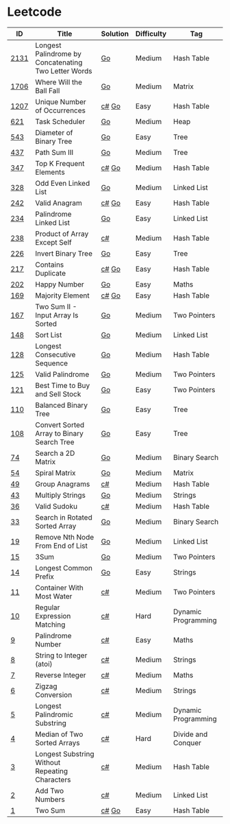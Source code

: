# Leetcode

| ID                                                                                          | Title                                                | Solution                                          | Difficulty | Tag                 |
| ------------------------------------------------------------------------------------------- | ---------------------------------------------------- | ------------------------------------------------- | ---------- | ------------------- |
| [2131](https://leetcode.com/problems/longest-palindrome-by-concatenating-two-letter-words/) | Longest Palindrome by Concatenating Two Letter Words | [Go](Solutions/_2131.go)                          | Medium     | Hash Table          |
| [1706](https://leetcode.com/problems/where-will-the-ball-fall/)                             | Where Will the Ball Fall                             | [Go](Solutions/_1706.go)                          | Medium     | Matrix              |
| [1207](https://leetcode.com/problems/unique-number-of-occurrences/)                         | Unique Number of Occurrences                         | [c#](Solutions/_1207.cs) [Go](Solutions/_1207.go) | Easy       | Hash Table          |
| [621](https://leetcode.com/problems/task-scheduler/)                                        | Task Scheduler                                       | [Go](Solutions/_621.go)                           | Medium     | Heap                |
| [543](https://leetcode.com/problems/diameter-of-binary-tree/)                               | Diameter of Binary Tree                              | [Go](Solutions/_543.go)                           | Easy       | Tree                |
| [437](https://leetcode.com/problems/path-sum-iii/)                                          | Path Sum III                                         | [Go](Solutions/_437.go)                           | Medium     | Tree                |
| [347](https://leetcode.com/problems/top-k-frequent-elements/)                               | Top K Frequent Elements                              | [c#](Solutions/_347.cs) [Go](Solutions/_347.go)   | Medium     | Hash Table          |
| [328](https://leetcode.com/problems/odd-even-linked-list/)                                  | Odd Even Linked List                                 | [Go](Solutions/_328.go)                           | Medium     | Linked List         |
| [242](https://leetcode.com/problems/valid-anagram/)                                         | Valid Anagram                                        | [c#](Solutions/_242.cs) [Go](Solutions/_242.go)   | Easy       | Hash Table          |
| [234](https://leetcode.com/palindrome-linked-list/)                                         | Palindrome Linked List                               | [Go](Solutions/_234.go)                           | Easy       | Linked List         |
| [238](https://leetcode.com/problems/product-of-array-except-self/)                          | Product of Array Except Self                         | [c#](Solutions/_238.cs)                           | Medium     | Hash Table          |
| [226](https://leetcode.com/problems/invert-binary-tree/)                                    | Invert Binary Tree                                   | [Go](Solutions/_226.go)                           | Easy       | Tree                |
| [217](https://leetcode.com/problems/contains-duplicate/)                                    | Contains Duplicate                                   | [c#](Solutions/_217.cs) [Go](Solutions/_217.go)   | Easy       | Hash Table          |
| [202](https://leetcode.com/problems/happy-number/)                                          | Happy Number                                         | [Go](Solutions/_202.go)                           | Easy       | Maths               |
| [169](https://leetcode.com/problems/majority-element/)                                      | Majority Element                                     | [c#](Solutions/_169.cs) [Go](Solutions/_169.go)   | Easy       | Hash Table          |
| [167](https://leetcode.com/problems/two-sum-ii-input-array-is-sorted/)                      | Two Sum II - Input Array Is Sorted                   | [Go](Solutions/_167.go)                           | Medium     | Two Pointers        |
| [148](https://leetcode.com/sort-list/)                                                      | Sort List                                            | [Go](Solutions/_148.go)                           | Medium     | Linked List         |
| [128](https://leetcode.com/problems/longest-consecutive-sequence/)                          | Longest Consecutive Sequence                         | [Go](Solutions/_128.go)                           | Medium     | Hash Table          |
| [125](https://leetcode.com/problems/valid-palindrome/)                                      | Valid Palindrome                                     | [Go](Solutions/_125.go)                           | Medium     | Two Pointers        |
| [121](https://leetcode.com/problems/best-time-to-buy-and-sell-stock/description/)           | Best Time to Buy and Sell Stock                      | [Go](Solutions/_121.go)                           | Easy       | Two Pointers        |
| [110](https://leetcode.com/problems/balanced-binary-tree/)                                  | Balanced Binary Tree                                 | [Go](Solutions/_110.go)                           | Easy       | Tree                |
| [108](https://leetcode.com/problems/convert-sorted-array-to-binary-search-tree/)            | Convert Sorted Array to Binary Search Tree           | [Go](Solutions/_108.go)                           | Easy       | Tree                |
| [74](https://leetcode.com/problems/search-a-2d-matrix/)                                     | Search a 2D Matrix                                   | [Go](Solutions/_74.go)                            | Medium     | Binary Search       |
| [54](https://leetcode.com/problems/spiral-matrix/)                                          | Spiral Matrix                                        | [Go](Solutions/_54.go)                            | Medium     | Matrix              |
| [49](https://leetcode.com/problems/group-anagrams/)                                         | Group Anagrams                                       | [c#](Solutions/_49.cs)                            | Medium     | Hash Table          |
| [43](https://leetcode.com/problems/multiply-strings/)                                       | Multiply Strings                                     | [Go](Solutions/_43.go)                            | Medium     | Strings             |
| [36](https://leetcode.com/problems/valid-sudoku/)                                           | Valid Sudoku                                         | [c#](Solutions/_36.cs)                            | Medium     | Hash Table          |
| [33](https://leetcode.com/problems/search-in-rotated-sorted-array/)                         | Search in Rotated Sorted Array                       | [Go](Solutions/_33.go)                            | Medium     | Binary Search       |
| [19](https://leetcode.com/problems/remove-nth-node-from-end-of-list/)                       | Remove Nth Node From End of List                     | [Go](Solutions/_19.go)                            | Medium     | Linked List         |
| [15](https://leetcode.com/problems/3sum/description/)                                       | 3Sum                                                 | [Go](Solutions/_15.go)                            | Medium     | Two Pointers        |
| [14](https://leetcode.com/problems/longest-common-prefix/)                                  | Longest Common Prefix                                | [Go](Solutions/_14.go)                            | Easy       | Strings             |
| [11](https://leetcode.com/problems/container-with-most-water/)                              | Container With Most Water                            | [c#](Solutions/_11.cs)                            | Medium     | Two Pointers        |
| [10](https://leetcode.com/problems/regular-expression-matching/)                            | Regular Expression Matching                          | [c#](Solutions/_10.cs)                            | Hard       | Dynamic Programming |
| [9](https://leetcode.com/problems/palindrome-number/)                                       | Palindrome Number                                    | [c#](Solutions/_9.cs)                             | Easy       | Maths               |
| [8](https://leetcode.com/problems/string-to-integer-atoi/)                                  | String to Integer (atoi)                             | [c#](Solutions/_8.cs)                             | Medium     | Strings             |
| [7](https://leetcode.com/problems/reverse-integer/)                                         | Reverse Integer                                      | [c#](Solutions/_7.cs)                             | Medium     | Maths               |
| [6](https://leetcode.com/problems/zigzag-conversion/)                                       | Zigzag Conversion                                    | [c#](Solutions/_6.cs)                             | Medium     | Strings             |
| [5](https://leetcode.com/problems/longest-palindromic-substring/)                           | Longest Palindromic Substring                        | [c#](Solutions/_5.cs)                             | Medium     | Dynamic Programming |
| [4](https://leetcode.com/problems/median-of-two-sorted-arrays/)                             | Median of Two Sorted Arrays                          | [c#](Solutions/_4.cs)                             | Hard       | Divide and Conquer  |
| [3](https://leetcode.com/problems/longest-substring-without-repeating-characters/)          | Longest Substring Without Repeating Characters       | [c#](Solutions/_3.cs)                             | Medium     | Hash Table          |
| [2](https://leetcode.com/problems/add-two-numbers/)                                         | Add Two Numbers                                      | [c#](Solutions/_2.cs)                             | Medium     | Linked List         |
| [1](https://leetcode.com/problems/two-sum/)                                                 | Two Sum                                              | [c#](Solutions/_1.cs) [Go](Solutions/_1.go)       | Easy       | Hash Table          |

